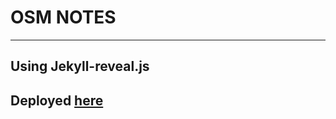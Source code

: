 # OSM NOTES
---
Using Jekyll-reveal.js
---
## Deployed [here](https://guercusguo.github.io/osmtraining/)
